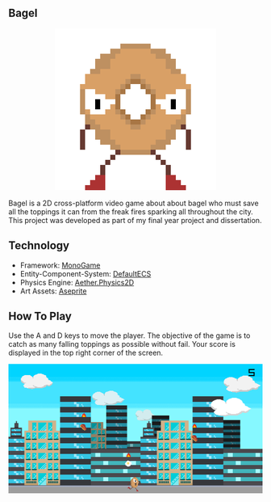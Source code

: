## Bagel

<p align="center">
	<img width="320" height="320" src="Documentation/Images/bagel.gif">
</p>

Bagel is a 2D cross-platform video game about about bagel who must save all the toppings it can from the freak fires sparking all throughout the city. This project was developed as part of my final year project and dissertation.

## Technology 

- Framework: [MonoGame](https://www.monogame.net/)
- Entity-Component-System: [DefaultECS](https://github.com/Doraku/DefaultEcs)
- Physics Engine: [Aether.Physics2D](https://github.com/tainicom/Aether.Physics2D)
- Art Assets: [Aseprite](https://www.aseprite.org/) 

## How To Play

Use the A and D keys to move the player. The objective of the game is to catch as many falling toppings as possible without fail. Your score is displayed in the top right corner of the screen.

<p align="left">
	<img width="512" height="256" src="Documentation/Images/gameplay.png">
</p>